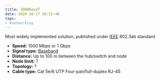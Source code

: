 ```yaml
---
title: 1000BaseT
date: 2020-10-17 16:22:40
tags:
- #networking
---
```


Most widely implemented solution, published under
[IEEE](2020-10-13--13-12-35Z--networking_industry_standards_ieee.md) 802.3ab
standard.

* **Speed:** 1000 Mbps or 1 Gbps
* **Signal type:** [Baseband](2020-10-17--16-01-02Z--baseband.md)
* **Distance:** Up to 100 m between the hub/switch and node
* **Node limit:** ?
* **Topology:** ?
* **Cable type:** Cat 5e/6 UTP Four-pair/full-duplex RJ-45

